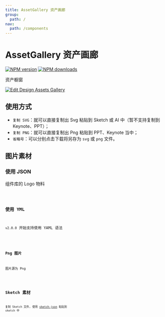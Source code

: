 ```yaml
---
title: AssetGallery 资产画廊
group:
  path: /
nav:
  path: /components
---
```


# AssetGallery 资产画廊

[![NPM version][version-image]][version-url] [![NPM downloads][download-image]][download-url]

[version-image]: http://img.shields.io/npm/v/@arvinxu/asset-gallery.svg?color=deepgreen&label=latest
[version-url]: http://npmjs.org/package/@arvinxu/asset-gallery
[download-image]: https://img.shields.io/npm/dm/@arvinxu/asset-gallery.svg
[download-url]: https://github.com/arvinxx/components/tree/master/packages/asset-gallery

资产橱窗

[![Edit Design Assets Gallery](https://codesandbox.io/static/img/play-codesandbox.svg)](https://codesandbox.io/s/damp-haze-djpd7?fontsize=14&hidenavigation=1&theme=dark)

## 使用方式

- `复制 SVG`：就可以直接复制出 Svg 粘贴到 Sketch 或 AI 中（暂不支持复制到 Keynote、PPT）；
- `复制 PNG`：就可以直接复制出 Png 粘贴到 PPT、Keynote 当中；
- `省略号`：可以分别点击下载将另存为 `svg` 或 `png` 文件。

## 图片素材

### 使用 JSON

组件库的 Logo 物料

<code src='../demos/Demo.tsx' />

### 使用 YML

`v2.0.0` 开始支持使用 YAML 语法

<code src='../demos/YAMLDemo.tsx' />

### Png 图片

图片源为 Png

<code src='../demos/PngDemo.tsx' />

## Sketch 素材

复制 Sketch 文件, 使用 [sketch-json](https://github.com/arvinxx/sketch-json) 粘贴到 sketch 中

<code src='../demos/SketchDemo.tsx' />

<API src='./index.tsx'></API>
